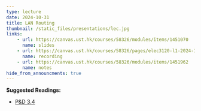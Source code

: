 ```yaml
---
type: lecture
date: 2024-10-31
title: LAN Routing
thumbnail: /static_files/presentations/lec.jpg
links: 
    - url: https://canvas.ust.hk/courses/58326/modules/items/1451070
      name: slides
    - url: https://canvas.ust.hk/courses/58326/pages/elec3120-l1-2024-10-31-15-00
      name: recording
    - url: https://canvas.ust.hk/courses/58326/modules/items/1451962
      name: notes
hide_from_announcments: true
---
```

**Suggested Readings:**
- [P&D 3.4](https://book.systemsapproach.org/internetworking/routing.html)